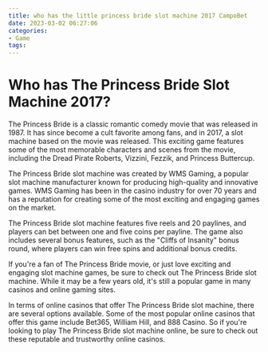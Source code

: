 ```yaml
---
title: who has the little princess bride slot machine 2017 CampoBet
date: 2023-03-02 06:27:06
categories:
- Game
tags:
---
```

# Who has The Princess Bride Slot Machine 2017?

The Princess Bride is a classic romantic comedy movie that was released in 1987. It has since become a cult favorite among fans, and in 2017, a slot machine based on the movie was released. This exciting game features some of the most memorable characters and scenes from the movie, including the Dread Pirate Roberts, Vizzini, Fezzik, and Princess Buttercup.

The Princess Bride slot machine was created by WMS Gaming, a popular slot machine manufacturer known for producing high-quality and innovative games. WMS Gaming has been in the casino industry for over 70 years and has a reputation for creating some of the most exciting and engaging games on the market.

The Princess Bride slot machine features five reels and 20 paylines, and players can bet between one and five coins per payline. The game also includes several bonus features, such as the "Cliffs of Insanity" bonus round, where players can win free spins and additional bonus credits.

If you're a fan of The Princess Bride movie, or just love exciting and engaging slot machine games, be sure to check out The Princess Bride slot machine. While it may be a few years old, it's still a popular game in many casinos and online gaming sites.

In terms of online casinos that offer The Princess Bride slot machine, there are several options available. Some of the most popular online casinos that offer this game include Bet365, William Hill, and 888 Casino. So if you're looking to play The Princess Bride slot machine online, be sure to check out these reputable and trustworthy online casinos.